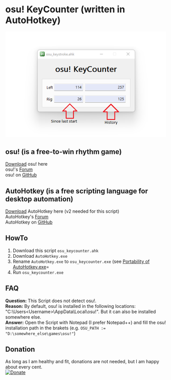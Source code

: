 # osu! KeyCounter (written in AutoHotkey)

[![osu_keycounter](https://raw.githubusercontent.com/tipsy-cod/osu_keycounter/master/osu_keycounter.png)](https://github.com/tipsy-cod/osu_keycounter)


## osu! (is a free-to-win rhythm game)
[Download](https://osu.ppy.sh/home/) osu! here  
osu!'s [Forum](https://osu.ppy.sh/community/forums)  
osu! on [GitHub](https://github.com/ppy/osu)


## AutoHotkey (is a free scripting language for desktop automation)
[Download](https://www.autohotkey.com/download/) AutoHotkey here (v2 needed for this script)  
AutoHotkey's [Forum](https://www.autohotkey.com/boards/)  
AutoHotkey on [GitHub](https://github.com/Lexikos/AutoHotkey_L)


## HowTo
1. Download this script `osu_keycounter.ahk`
2. Download `AutoHotkey.exe`
3. Rename `AutoHotkey.exe` to `osu_keycounter.exe` (see [Portability of AutoHotkey.exe](https://lexikos.github.io/v2/docs/Program.htm#portability)=
4. Run `osu_keycounter.exe`


## FAQ
**Question:** This Script does not detect osu!.  
**Reason:** By default, osu! is installed in the following locations: "C:\Users\<Username>\AppData\Local\osu!\". But it can also be installed somewhere else.  
**Answer:** Open the Script with Notepad (I prefer Notepad++) and fill the osu! installation path in the brakets (e.g. `OSU_PATH := "D:\somewhere_else\games\osu!"`)


## Donation
As long as I am healthy and fit, donations are not needed, but I am happy about every cent.  
[![Donate](https://img.shields.io/badge/Donate-PayPal-green.svg?style=flat-square)](https://streamelements.com/tipsy_css/tip)